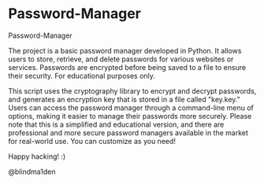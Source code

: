 # Password-Manager
Password-Manager



The project is a basic password manager developed in Python. It allows users to store, retrieve, and delete passwords for various websites or services. Passwords are encrypted before being saved to a file to ensure their security. For educational purposes only. 

This script  uses the cryptography library to encrypt and decrypt passwords, and generates an encryption key that is stored in a file called "key.key." Users can access the password manager through a command-line menu of options, making it easier to manage their passwords more securely. Please note that this is a simplified and educational version, and there are professional and more secure password managers available in the market for real-world use. You can customize as you need! 

Happy hacking! :)


@blindma1den 

